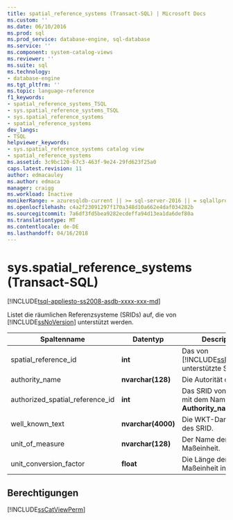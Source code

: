 ```yaml
---
title: spatial_reference_systems (Transact-SQL) | Microsoft Docs
ms.custom: ''
ms.date: 06/10/2016
ms.prod: sql
ms.prod_service: database-engine, sql-database
ms.service: ''
ms.component: system-catalog-views
ms.reviewer: ''
ms.suite: sql
ms.technology:
- database-engine
ms.tgt_pltfrm: ''
ms.topic: language-reference
f1_keywords:
- spatial_reference_systems_TSQL
- sys.spatial_reference_systems_TSQL
- sys.spatial_reference_systems
- spatial_reference_systems
dev_langs:
- TSQL
helpviewer_keywords:
- sys.spatial_reference_systems catalog view
- spatial_reference_systems
ms.assetid: 3c9bc120-67c3-463f-9e24-29fd623f25a0
caps.latest.revision: 11
author: edmacauley
ms.author: edmaca
manager: craigg
ms.workload: Inactive
monikerRange: = azuresqldb-current || >= sql-server-2016 || = sqlallproducts-allversions
ms.openlocfilehash: c4a2f23091297f170a348d10a662e4daf034282b
ms.sourcegitcommit: 7a6df3fd5bea9282ecdeffa94d13ea1da6def80a
ms.translationtype: MT
ms.contentlocale: de-DE
ms.lasthandoff: 04/16/2018
---
```

# <a name="sysspatialreferencesystems-transact-sql"></a>sys.spatial_reference_systems (Transact-SQL)
[!INCLUDE[tsql-appliesto-ss2008-asdb-xxxx-xxx-md](../../includes/tsql-appliesto-ss2008-asdb-xxxx-xxx-md.md)]

  Listet die räumlichen Referenzsysteme (SRIDs) auf, die von [!INCLUDE[ssNoVersion](../../includes/ssnoversion-md.md)] unterstützt werden.  

  
|Spaltenname|Datentyp|Description|  
|-----------------|---------------|-----------------|  
|spatial_reference_id|**int**|Das von [!INCLUDE[ssNoVersion](../../includes/ssnoversion-md.md)] unterstützte SRID.|  
|authority_name|**nvarchar(128)**|Die Autorität des SRID.|  
|authorized_spatial_reference_id|**int**|Das SRID von der Stelle mit dem Namen im **Authority_name**.|  
|well_known_text|**nvarchar(4000)**|Die WKT-Darstellung des SRID.|  
|unit_of_measure|**nvarchar(128)**|Der Name der Maßeinheit.|  
|unit_conversion_factor|**float**|Die Länge der Maßeinheit in Metern.|  
  
## <a name="permissions"></a>Berechtigungen  
 [!INCLUDE[ssCatViewPerm](../../includes/sscatviewperm-md.md)]  
  
  
